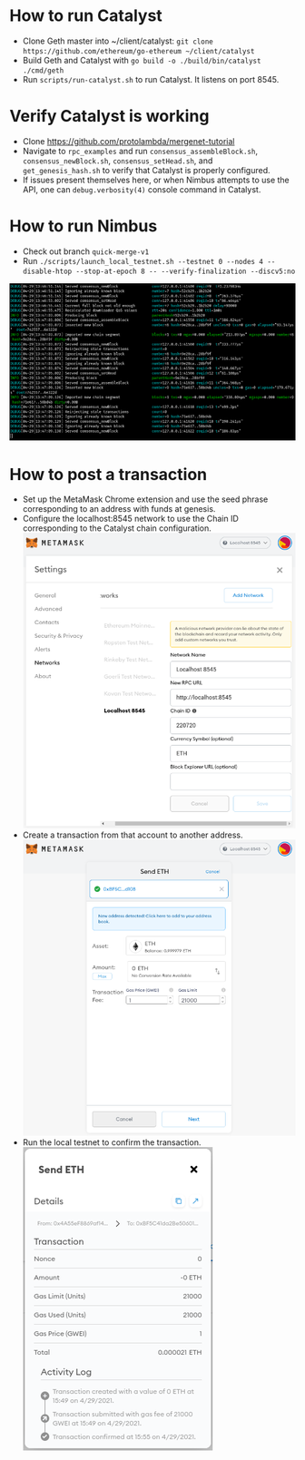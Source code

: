 # How to run Catalyst

- Clone Geth master into ~/client/catalyst: `git clone https://github.com/ethereum/go-ethereum ~/client/catalyst`
- Build Geth and Catalyst with `go build -o ./build/bin/catalyst ./cmd/geth`
- Run `scripts/run-catalyst.sh` to run Catalyst. It listens on port 8545.

# Verify Catalyst is working

- Clone https://github.com/protolambda/mergenet-tutorial
- Navigate to `rpc_examples` and run `consensus_assembleBlock.sh`, `consensus_newBlock.sh`, `consensus_setHead.sh`, and `
get_genesis_hash.sh` to verify that Catalyst is properly configured.
- If issues present themselves here, or when Nimbus attempts to use the API, one can `debug.verbosity(4)` console command in Catalyst.

# How to run Nimbus

- Check out branch `quick-merge-v1`
- Run `./scripts/launch_local_testnet.sh --testnet 0 --nodes 4 --disable-htop --stop-at-epoch 8 -- --verify-finalization --discv5:no`

![./rayonism_catalyst_logs.png](./rayonism_catalyst_logs.png)

# How to post a transaction

- Set up the MetaMask Chrome extension and use the seed phrase corresponding to an address with funds at genesis.
- Configure the localhost:8545 network to use the Chain ID corresponding to the Catalyst chain configuration.
![./rayonism_metamask_network_setup.png](./rayonism_metamask_network_setup.png)
- Create a transaction from that account to another address.
![./rayonism_metamask_send_eth.png](./rayonism_metamask_send_eth.png)
- Run the local testnet to confirm the transaction.
![./rayonism_metamask_transaction_confirmation.png](./rayonism_metamask_transaction_confirmation.png)
